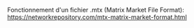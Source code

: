 Fonctionnement d'un fichier .mtx (Matrix Market File Format):
https://networkrepository.com/mtx-matrix-market-format.html
